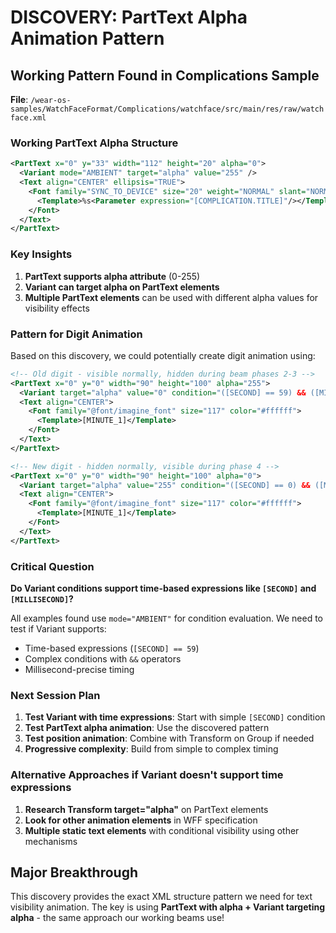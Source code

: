 # DISCOVERY: PartText Alpha Animation Pattern

## Working Pattern Found in Complications Sample

**File**: `/wear-os-samples/WatchFaceFormat/Complications/watchface/src/main/res/raw/watchface.xml`

### Working PartText Alpha Structure
```xml
<PartText x="0" y="33" width="112" height="20" alpha="0">
  <Variant mode="AMBIENT" target="alpha" value="255" />
  <Text align="CENTER" ellipsis="TRUE">
    <Font family="SYNC_TO_DEVICE" size="20" weight="NORMAL" slant="NORMAL" color="#ffffff">
      <Template>%s<Parameter expression="[COMPLICATION.TITLE]"/></Template>
    </Font>
  </Text>
</PartText>
```

### Key Insights
1. **PartText supports alpha attribute** (0-255)
2. **Variant can target alpha on PartText elements**
3. **Multiple PartText elements** can be used with different alpha values for visibility effects

### Pattern for Digit Animation
Based on this discovery, we could potentially create digit animation using:

```xml
<!-- Old digit - visible normally, hidden during beam phases 2-3 -->
<PartText x="0" y="0" width="90" height="100" alpha="255">
  <Variant target="alpha" value="0" condition="([SECOND] == 59) && ([MILLISECOND] >= 650) && ([MILLISECOND] < 1000)"/>
  <Text align="CENTER">
    <Font family="@font/imagine_font" size="117" color="#ffffff">
      <Template>[MINUTE_1]</Template>
    </Font>
  </Text>
</PartText>

<!-- New digit - hidden normally, visible during phase 4 -->
<PartText x="0" y="0" width="90" height="100" alpha="0">
  <Variant target="alpha" value="255" condition="([SECOND] == 0) && ([MILLISECOND] < 175)"/>
  <Text align="CENTER">
    <Font family="@font/imagine_font" size="117" color="#ffffff">
      <Template>[MINUTE_1]</Template>
    </Font>
  </Text>
</PartText>
```

### Critical Question
**Do Variant conditions support time-based expressions like `[SECOND]` and `[MILLISECOND]`?**

All examples found use `mode="AMBIENT"` for condition evaluation. We need to test if Variant supports:
- Time-based expressions (`[SECOND] == 59`)
- Complex conditions with `&&` operators
- Millisecond-precise timing

### Next Session Plan
1. **Test Variant with time expressions**: Start with simple `[SECOND]` condition
2. **Test PartText alpha animation**: Use the discovered pattern
3. **Test position animation**: Combine with Transform on Group if needed
4. **Progressive complexity**: Build from simple to complex timing

### Alternative Approaches if Variant doesn't support time expressions
1. **Research Transform target="alpha"** on PartText elements
2. **Look for other animation elements** in WFF specification  
3. **Multiple static text elements** with conditional visibility using other mechanisms

## Major Breakthrough
This discovery provides the exact XML structure pattern we need for text visibility animation. The key is using **PartText with alpha + Variant targeting alpha** - the same approach our working beams use!